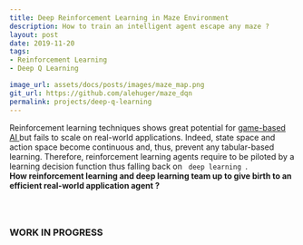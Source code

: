```yaml
---
title: Deep Reinforcement Learning in Maze Environment
description: How to train an intelligent agent escape any maze ?
layout: post
date: 2019-11-20
tags: 
- Reinforcement Learning
- Deep Q Learning 

image_url: assets/docs/posts/images/maze_map.png
git_url: https://github.com/alehuger/maze_dqn
permalink: projects/deep-q-learning
---
```


Reinforcement learning techniques shows great potential for <a href="https://alehuger.github.io/projects/board-game-ai"> game-based AI </a> but fails to scale on real-world applications. Indeed, state space and action space become continuous and, thus, prevent any tabular-based learning. 
Therefore, reinforcement learning agents require to be piloted by a learning decision function thus falling back on <code class="highlighter-rouge"> deep learning </code>.
<br> <b> How reinforcement learning and deep learning team up to give birth to an efficient real-world application agent ? </b>

<p style="padding-top: 2em;"  > 
</p>

<h3> WORK IN PROGRESS </h3>


